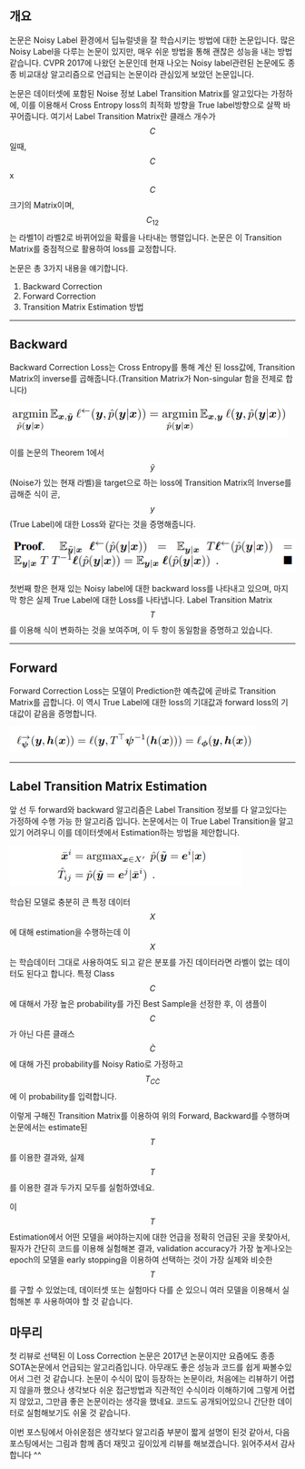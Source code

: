 <script type="text/javascript" async
  src="https://cdn.mathjax.org/mathjax/latest/MathJax.js?config=TeX-MML-AM_CHTML">
</script>


## 개요
논문은 Noisy Label 환경에서 딥뉴럴넷을 잘 학습시키는 방법에 대한 논문입니다.
많은 Noisy Label을 다루는 논문이 있지만, 매우 쉬운 방법을 통해 괜찮은 성능을 내는 방법 같습니다.
CVPR 2017에 나왔던 논문인데 현재 나오는 Noisy label관련된 논문에도 종종 비교대상 알고리즘으로 언급되는 논문이라 관심있게 보았던 논문입니다.


논문은 데이터셋에 포함된 Noise 정보 Label Transition Matrix를 알고있다는 가정하에, 이를 이용해서 Cross Entropy loss의 최적화 방향을 True label방향으로 살짝 바꾸어줍니다.
여기서 Label Transition Matrix란 클래스 개수가 $$C$$ 일때, $$C$$ x $$C$$ 크기의 Matrix이며, $$C_{12}$$는 라벨1이 라벨2로 바뀌어있을 확률을 나타내는 행렬입니다.
논문은 이 Transition Matrix를 중점적으로 활용하여 loss를 교정합니다.

논문은 총 3가지 내용을 얘기합니다.
1. Backward Correction
2. Forward Correction
3. Transition Matrix Estimation 방법

-------------
## Backward
Backward Correction Loss는 Cross Entropy를 통해 계산 된 loss값에, Transition Matrix의 inverse를 곱해줍니다.(Transition Matrix가 Non-singular 함을 전제로 합니다)

![theorem1_1](/assets/imgs/losscorrection/img1.PNG)

이를 논문의 Theorem 1에서 $$\tilde{y}$$ (Noise가 있는 현재 라벨)을 target으로 하는 loss에 Transition Matrix의 Inverse를 곱해준 식이 곧,
$$y$$ (True Label)에 대한 Loss와 같다는 것을 증명해줍니다.

![theorem1_2](/assets/imgs/losscorrection/img2.PNG)

첫번째 항은 현재 있는 Noisy label에 대한 backward loss를 나타내고 있으며, 마지막 항은 실제 True Label에 대한 Loss를 나타냅니다. Label Transition Matrix $$T$$를 이용해 식이 변화하는 것을 보여주며, 이 두 항이 동일함을 증명하고 있습니다.

-------------
## Forward
Forward Correction Loss는 모델이 Prediction한 예측값에 곧바로 Transition Matrix를 곱합니다.
이 역시 True Label에 대한 loss의 기대값과 forward loss의 기대값이 같음을 증명합니다.

![theorem2_1](/assets/imgs/losscorrection/img3.PNG)

-------------
## Label Transition Matrix Estimation
앞 선 두 forward와 backward 알고리즘은 Label Transition 정보를 다 알고있다는 가정하에 수행 가능 한 알고리즘 입니다.
논문에서는 이 True Label Transition을 알고있기 어려우니 이를 데이터셋에서 Estimation하는 방법을 제안합니다.

![theorem3_1](/assets/imgs/losscorrection/img4.PNG)

학습된 모델로 충분히 큰 특정 데이터 $$X$$ 에 대해 estimation을 수행하는데 이 $$X$$는 학습데이터 그대로 사용하여도 되고 같은 분포를 가진 데이터라면 라벨이 없는 데이터도 된다고 합니다.
특정 Class $$C$$에 대해서 가장 높은 probability를 가진 Best Sample을 선정한 후, 이 샘플이 $$C$$가 아닌 다른 클래스 $$\grave{C}$$ 에 대해 가진 probability를 Noisy Ratio로 가정하고 $$T_{C\grave{C}}$$에 이 probability를 입력합니다.

이렇게 구해진 Transition Matrix를 이용하여 위의 Forward, Backward를 수행하며 논문에서는 estimate된 $$T$$를 이용한 결과와, 실제 $$T$$를 이용한 결과 두가지 모두를 실험하였네요.

이 $$T$$ Estimation에서 어떤 모델을 써야하는지에 대한 언급을 정확히 언급된 곳을 못찾아서, 필자가 간단히 코드를 이용해 실험해본 결과, validation accuracy가 가장 높게나오는 epoch의 모델을 early stopping을 이용하여 선택하는 것이 가장 실제와 비슷한 $$T$$를 구할 수 있었는데, 데이터셋 또는 실험마다 다를 순 있으니 여러 모델을 이용해서 실험해본 후 사용하여야 할 것 같습니다.

## 마무리
첫 리뷰로 선택된 이 Loss Correction 논문은 2017년 논문이지만 요즘에도 종종 SOTA논문에서 언급되는 알고리즘입니다.
아무래도 좋은 성능과 코드를 쉽게 짜볼수있어서 그런 것 같습니다.
논문이 수식이 많이 등장하는 논문이라, 처음에는 리뷰하기 어렵지 않을까 했으나 생각보다 쉬운 접근방법과 직관적인 수식이라 이해하기에 그렇게 어렵지 않았고, 그만큼 좋은 논문이라는 생각을 했네요. 코드도 공개되어있으니 간단한 데이터로 실험해보기도 쉬울 것 같습니다.

이번 포스팅에서 아쉬운점은 생각보다 알고리즘 부분이 짧게 설명이 된것 같아서, 다음 포스팅에서는 그림과 함께 좀더 재밋고 깊이있게 리뷰를 해보겠습니다.
읽어주셔서 감사합니다 ^^

